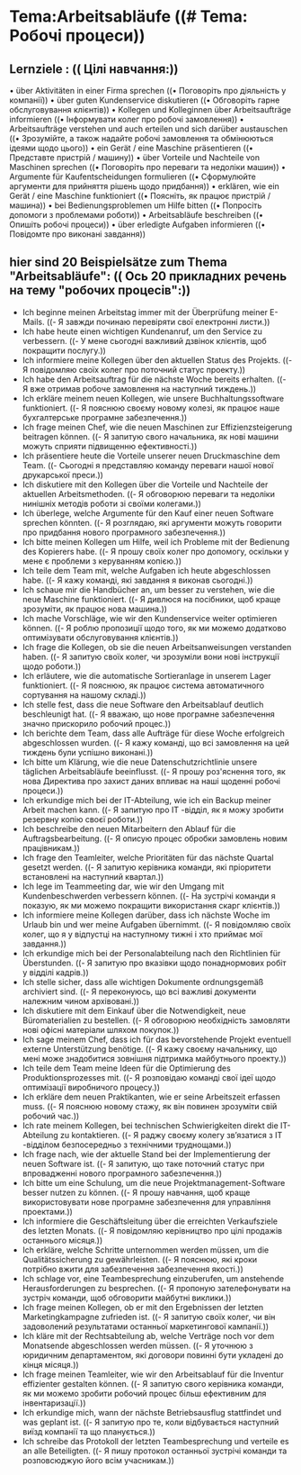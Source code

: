 # Tema:Arbeitsabläufe ((# Tema: Робочі процеси))
## Lernziele : (( Цілі навчання:))
• über Aktivitäten in einer Firma sprechen ((• Поговоріть про діяльність у компанії))
• über guten Kundenservice diskutieren ((• Обговоріть гарне обслуговування клієнтів))
• Kollegen und Kolleginnen über Arbeitsaufträge informieren ((• Інформувати колег про робочі замовлення))
• Arbeitsaufträge verstehen und auch erteilen und sich darüber austauschen ((• Зрозумійте, а також надайте робочі замовлення та обмінюються ідеями щодо цього))
• ein Gerät / eine Maschine präsentieren ((• Представте пристрій / машину))
• über Vorteile und Nachteile von Maschinen sprechen ((• Поговоріть про переваги та недоліки машин))
• Argumente für Kaufentscheidungen formulieren ((• Сформулюйте аргументи для прийняття рішень щодо придбання))
• erklären, wie ein Gerät / eine Maschine funktioniert ((• Поясніть, як працює пристрій / машина))
• bei Bedienungsproblemen um Hilfe bitten ((• Попросіть допомоги з проблемами роботи))
• Arbeitsabläufe beschreiben ((• Опишіть робочі процеси))
• über erledigte Aufgaben informieren ((• Повідомте про виконані завдання))
## hier sind 20 Beispielsätze zum Thema "Arbeitsabläufe": (( Ось 20 прикладних речень на тему "робочих процесів":))
- Ich beginne meinen Arbeitstag immer mit der Überprüfung meiner E-Mails. ((- Я завжди починаю перевіряти свої електронні листи.))
- Ich habe heute einen wichtigen Kundenanruf, um den Service zu verbessern. ((- У мене сьогодні важливий дзвінок клієнтів, щоб покращити послугу.))
- Ich informiere meine Kollegen über den aktuellen Status des Projekts. ((- Я повідомляю своїх колег про поточний статус проекту.))
- Ich habe den Arbeitsauftrag für die nächste Woche bereits erhalten. ((- Я вже отримав робоче замовлення на наступний тиждень.))
- Ich erkläre meinem neuen Kollegen, wie unsere Buchhaltungssoftware funktioniert. ((- Я пояснюю своєму новому колезі, як працює наше бухгалтерське програмне забезпечення.))
- Ich frage meinen Chef, wie die neuen Maschinen zur Effizienzsteigerung beitragen können. ((- Я запитую свого начальника, як нові машини можуть сприяти підвищенню ефективності.))
- Ich präsentiere heute die Vorteile unserer neuen Druckmaschine dem Team. ((- Сьогодні я представляю команду переваги нашої нової друкарської преси.))
- Ich diskutiere mit den Kollegen über die Vorteile und Nachteile der aktuellen Arbeitsmethoden. ((- Я обговорюю переваги та недоліки нинішніх методів роботи зі своїми колегами.))
- Ich überlege, welche Argumente für den Kauf einer neuen Software sprechen könnten. ((- Я розглядаю, які аргументи можуть говорити про придбання нового програмного забезпечення.))
- Ich bitte meinen Kollegen um Hilfe, weil ich Probleme mit der Bedienung des Kopierers habe. ((- Я прошу своїх колег про допомогу, оскільки у мене є проблеми з керуванням копією.))
- Ich teile dem Team mit, welche Aufgaben ich heute abgeschlossen habe. ((- Я кажу команді, які завдання я виконав сьогодні.))
- Ich schaue mir die Handbücher an, um besser zu verstehen, wie die neue Maschine funktioniert. ((- Я дивлюся на посібники, щоб краще зрозуміти, як працює нова машина.))
- Ich mache Vorschläge, wie wir den Kundenservice weiter optimieren können. ((- Я роблю пропозиції щодо того, як ми можемо додатково оптимізувати обслуговування клієнтів.))
- Ich frage die Kollegen, ob sie die neuen Arbeitsanweisungen verstanden haben. ((- Я запитую своїх колег, чи зрозуміли вони нові інструкції щодо роботи.))
- Ich erläutere, wie die automatische Sortieranlage in unserem Lager funktioniert. ((- Я пояснюю, як працює система автоматичного сортування на нашому складі.))
- Ich stelle fest, dass die neue Software den Arbeitsablauf deutlich beschleunigt hat. ((- Я вважаю, що нове програмне забезпечення значно прискорило робочий процес.))
- Ich berichte dem Team, dass alle Aufträge für diese Woche erfolgreich abgeschlossen wurden. ((- Я кажу команді, що всі замовлення на цей тиждень були успішно виконані.))
- Ich bitte um Klärung, wie die neue Datenschutzrichtlinie unsere täglichen Arbeitsabläufe beeinflusst. ((- Я прошу роз'яснення того, як нова Директива про захист даних впливає на наші щоденні робочі процеси.))
- Ich erkundige mich bei der IT-Abteilung, wie ich ein Backup meiner Arbeit machen kann. ((- Я запитую про ІТ -відділ, як я можу зробити резервну копію своєї роботи.))
- Ich beschreibe den neuen Mitarbeitern den Ablauf für die Auftragsbearbeitung. ((- Я описую процес обробки замовлень новим працівникам.))
- Ich frage den Teamleiter, welche Prioritäten für das nächste Quartal gesetzt werden. ((- Я запитую керівника команди, які пріоритети встановлені на наступний квартал.))
- Ich lege im Teammeeting dar, wie wir den Umgang mit Kundenbeschwerden verbessern können. ((- На зустрічі команди я показую, як ми можемо покращити використання скарг клієнтів.))
- Ich informiere meine Kollegen darüber, dass ich nächste Woche im Urlaub bin und wer meine Aufgaben übernimmt. ((- Я повідомляю своїх колег, що я у відпустці на наступному тижні і хто приймає мої завдання.))
- Ich erkundige mich bei der Personalabteilung nach den Richtlinien für Überstunden. ((- Я запитую про вказівки щодо понаднормових робіт у відділі кадрів.))
- Ich stelle sicher, dass alle wichtigen Dokumente ordnungsgemäß archiviert sind. ((- Я переконуюсь, що всі важливі документи належним чином архівовані.))
- Ich diskutiere mit dem Einkauf über die Notwendigkeit, neue Büromaterialien zu bestellen. ((- Я обговорюю необхідність замовляти нові офісні матеріали шляхом покупок.))
- Ich sage meinem Chef, dass ich für das bevorstehende Projekt eventuell externe Unterstützung benötige. ((- Я кажу своєму начальнику, що мені може знадобитися зовнішня підтримка майбутнього проекту.))
- Ich teile dem Team meine Ideen für die Optimierung des Produktionsprozesses mit. ((- Я розповідаю команді свої ідеї щодо оптимізації виробничого процесу.))
- Ich erkläre dem neuen Praktikanten, wie er seine Arbeitszeit erfassen muss. ((- Я пояснюю новому стажу, як він повинен зрозуміти свій робочий час.))
- Ich rate meinem Kollegen, bei technischen Schwierigkeiten direkt die IT-Abteilung zu kontaktieren. ((- Я раджу своєму колегу зв’язатися з ІТ -відділом безпосередньо з технічними труднощами.))
- Ich frage nach, wie der aktuelle Stand bei der Implementierung der neuen Software ist. ((- Я запитую, що таке поточний статус при впровадженні нового програмного забезпечення.))
- Ich bitte um eine Schulung, um die neue Projektmanagement-Software besser nutzen zu können. ((- Я прошу навчання, щоб краще використовувати нове програмне забезпечення для управління проектами.))
- Ich informiere die Geschäftsleitung über die erreichten Verkaufsziele des letzten Monats. ((- Я повідомляю керівництво про цілі продажів останнього місяця.))
- Ich erkläre, welche Schritte unternommen werden müssen, um die Qualitätssicherung zu gewährleisten. ((- Я пояснюю, які кроки потрібно вжити для забезпечення забезпечення якості.))
- Ich schlage vor, eine Teambesprechung einzuberufen, um anstehende Herausforderungen zu besprechen. ((- Я пропоную зателефонувати на зустріч команди, щоб обговорити майбутні виклики.))
- Ich frage meinen Kollegen, ob er mit den Ergebnissen der letzten Marketingkampagne zufrieden ist. ((- Я запитую своїх колег, чи він задоволений результатами останньої маркетингової кампанії.))
- Ich kläre mit der Rechtsabteilung ab, welche Verträge noch vor dem Monatsende abgeschlossen werden müssen. ((- Я уточнюю з юридичним департаментом, які договори повинні бути укладені до кінця місяця.))
- Ich frage meinen Teamleiter, wie wir den Arbeitsablauf für die Inventur effizienter gestalten können. ((- Я запитую свого керівника команди, як ми можемо зробити робочий процес більш ефективним для інвентаризації.))
- Ich erkundige mich, wann der nächste Betriebsausflug stattfindet und was geplant ist. ((- Я запитую про те, коли відбувається наступний виїзд компанії та що планується.))
- Ich schreibe das Protokoll der letzten Teambesprechung und verteile es an alle Beteiligten. ((- Я пишу протокол останньої зустрічі команди та розповсюджую його всім учасникам.))
